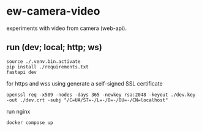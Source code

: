 # ew-camera-video

experiments with video from camera (web-api).

## run (dev; local; http; ws)

```shell
source ./.venv.bin.activate
pip install ./requirements.txt
fastapi dev
```

for https and wss using generate a self-signed SSL certificate
```shell
openssl req -x509 -nodes -days 365 -newkey rsa:2048 -keyout ./dev.key -out ./dev.crt -subj "/C=UA/ST=-/L=-/O=-/OU=-/CN=localhost"
```

run nginx
```
docker compose up
```
